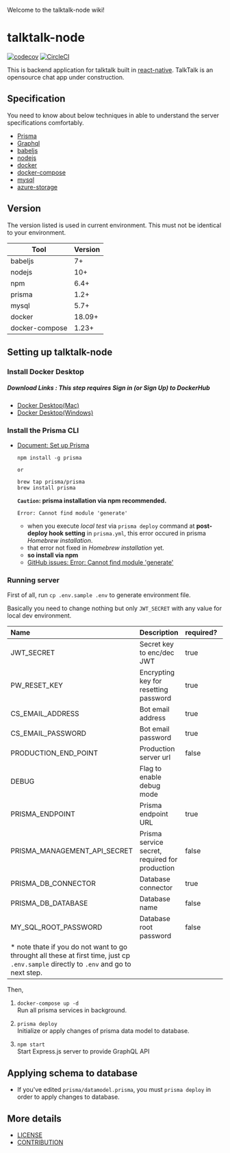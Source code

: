 Welcome to the talktalk-node wiki!
# talktalk-node
[![codecov](https://codecov.io/gh/dooboolab/talktalk-node/branch/master/graph/badge.svg)](https://codecov.io/gh/dooboolab/talktalk-node)
[![CircleCI](https://circleci.com/gh/dooboolab/talktalk-node.svg?style=svg)](https://circleci.com/gh/dooboolab/talktalk-node)

This is backend application for talktalk built in [react-native](https://github.com/facebook/react-native).
TalkTalk is an opensource chat app under construction.

## Specification
You need to know about below techniques in able to understand the server specifications comfortably.
* [Prisma](https://www.prisma.io/)
* [Graphql](https://graphql.org/)
* [babeljs](https://babeljs.io/)
* [nodejs](https://nodejs.org/)
* [docker](https://www.docker.com/)
* [docker-compose](https://docs.docker.com/compose/)
* [mysql](https://www.mysql.com/)
* [azure-storage](https://azure.microsoft.com/en-us/services/storage/)

## Version
The version listed is used in current environment. This must not be identical to your environment.

| Tool                  | Version      |
| --------------------- | ------------ |
| babeljs               | 7+           |
| nodejs                | 10+          |
| npm                   | 6.4+         |
| prisma                | 1.2+         |
| mysql                 | 5.7+         |
| docker                | 18.09+       |
| docker-compose        | 1.23+        |

## Setting up talktalk-node

### Install Docker Desktop
##### Download Links : *This step requires Sign in (or Sign Up) to DockerHub*
- [Docker Desktop(Mac)](https://store.docker.com/editions/community/docker-ce-desktop-mac)
- [Docker Desktop(Windows)](https://hub.docker.com/editions/community/docker-ce-desktop-windows)
  
### Install the Prisma CLI
- [Document: Set up Prisma](https://www.prisma.io/docs/get-started/01-setting-up-prisma-new-database-JAVASCRIPT-a002/)

    ```
    npm install -g prisma
    
    or
    
    brew tap prisma/prisma
    brew install prisma
    ```

    **`Caution`: prisma installation via npm recommended.**  
    
    ```
    Error: Cannot find module 'generate'
    ```
    - when you execute *local test* via `prisma deploy` command at **post-deploy hook setting** in `prisma.yml`, this error occured in prisma *Homebrew installation*.
    - that error not fixed in *Homebrew installation* yet.
    - **so install via npm**
    - [GitHub issues: Error: Cannot find module 'generate'](https://github.com/prisma/Mongo-Connector-Preview/issues/1#issuecomment-441361867)
   
### Running server

First of all, run `cp .env.sample .env` to generate environment file.

Basically you need to change nothing but only `JWT_SECRET` with any value for local dev environment.

| Name                         | Description               | required? | default               |
|:-----------------------------|:------------------------- | --------- | --------------------- |
| JWT_SECRET                   | Secret key to enc/dec JWT | true      |                       |
| PW_RESET_KEY                 | Encrypting key for resetting password  | true      |  |
| CS_EMAIL_ADDRESS             | Bot email address         | true      |                       |
| CS_EMAIL_PASSWORD            | Bot email password        | true      |                       |
| PRODUCTION_END_POINT         | Production server url     | false     |                       |
| DEBUG                        | Flag to enable debug mode |           | false                 |
| PRISMA_ENDPOINT              | Prisma endpoint URL       | true      | http://localhost:4466 |
| PRISMA_MANAGEMENT_API_SECRET | Prisma service secret, required for production | false |  |
| PRISMA_DB_CONNECTOR          | Database connector        | true      | mysql                 |
| PRISMA_DB_DATABASE           | Database name             | false     | prisma                |
| MY_SQL_ROOT_PASSWORD         | Database root password    | false     | prisma                |
| * note thate if you do not want to go throught all these at first time, just cp `.env.sample` directly to `.env` and go to next step.

Then,

1. `docker-compose up -d`  
   Run all prisma services in background.

2. `prisma deploy`  
   Initialize or apply changes of prisma data model to database.

3. `npm start`  
   Start Express.js server to provide GraphQL API

## Applying schema to database
* If you've edited `prisma/datamodel.prisma`, you must `prisma deploy` in order to apply changes to database.

## More details
- [LICENSE](https://github.com/dooboolab/talktalk-node/blob/master/LICENSE)
- [CONTRIBUTION](https://github.com/dooboolab/talktalk-node/blob/master/CONTRIBUTING.md)
